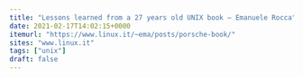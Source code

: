```yaml
---
title: "Lessons learned from a 27 years old UNIX book – Emanuele Rocca"
date: 2021-02-17T14:02:15+0000
itemurl: "https://www.linux.it/~ema/posts/porsche-book/"
sites: "www.linux.it"
tags: ["unix"]
draft: false
---
```

